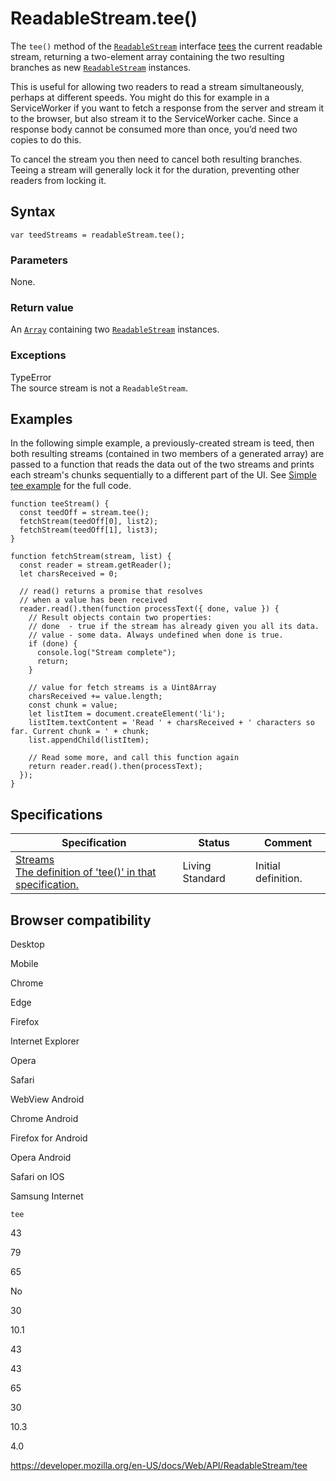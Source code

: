 ReadableStream.tee()
====================

The `tee()` method of the [`ReadableStream`](../readablestream) interface <a href="https://streams.spec.whatwg.org/#tee-a-readable-stream" id="ref-for-tee-a-readable-stream②">tees</a> the current readable stream, returning a two-element array containing the two resulting branches as new [`ReadableStream`](../readablestream) instances.

This is useful for allowing two readers to read a stream simultaneously, perhaps at different speeds. You might do this for example in a ServiceWorker if you want to fetch a response from the server and stream it to the browser, but also stream it to the ServiceWorker cache. Since a response body cannot be consumed more than once, you’d need two copies to do this.

To cancel the stream you then need to cancel both resulting branches. Teeing a stream will generally lock it for the duration, preventing other readers from locking it.

Syntax
------

    var teedStreams = readableStream.tee();

### Parameters

None.

### Return value

An [`Array`](https://developer.mozilla.org/en-US/docs/Web/JavaScript/Reference/Global_Objects/Array) containing two [`ReadableStream`](../readablestream) instances.

### Exceptions

TypeError  
The source stream is not a `ReadableStream`.

Examples
--------

In the following simple example, a previously-created stream is teed, then both resulting streams (contained in two members of a generated array) are passed to a function that reads the data out of the two streams and prints each stream's chunks sequentially to a different part of the UI. See [Simple tee example](https://mdn.github.io/dom-examples/streams/simple-tee-example/) for the full code.

    function teeStream() {
      const teedOff = stream.tee();
      fetchStream(teedOff[0], list2);
      fetchStream(teedOff[1], list3);
    }

    function fetchStream(stream, list) {
      const reader = stream.getReader();
      let charsReceived = 0;

      // read() returns a promise that resolves
      // when a value has been received
      reader.read().then(function processText({ done, value }) {
        // Result objects contain two properties:
        // done  - true if the stream has already given you all its data.
        // value - some data. Always undefined when done is true.
        if (done) {
          console.log("Stream complete");
          return;
        }

        // value for fetch streams is a Uint8Array
        charsReceived += value.length;
        const chunk = value;
        let listItem = document.createElement('li');
        listItem.textContent = 'Read ' + charsReceived + ' characters so far. Current chunk = ' + chunk;
        list.appendChild(listItem);

        // Read some more, and call this function again
        return reader.read().then(processText);
      });
    }

Specifications
--------------

<table><thead><tr class="header"><th>Specification</th><th>Status</th><th>Comment</th></tr></thead><tbody><tr class="odd"><td><a href="https://streams.spec.whatwg.org/#rs-tee">Streams<br />
<span class="small">The definition of 'tee()' in that specification.</span></a></td><td><span class="spec-living">Living Standard</span></td><td>Initial definition.</td></tr></tbody></table>

Browser compatibility
---------------------

Desktop

Mobile

Chrome

Edge

Firefox

Internet Explorer

Opera

Safari

WebView Android

Chrome Android

Firefox for Android

Opera Android

Safari on IOS

Samsung Internet

`tee`

43

79

65

No

30

10.1

43

43

65

30

10.3

4.0

<a href="https://developer.mozilla.org/en-US/docs/Web/API/ReadableStream/tee" class="_attribution-link">https://developer.mozilla.org/en-US/docs/Web/API/ReadableStream/tee</a>
